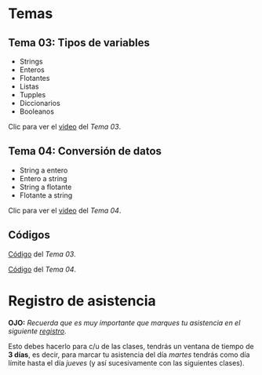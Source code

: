 # Temas 
## __Tema 03:__ Tipos de variables
* Strings
* Enteros
* Flotantes
* Listas
* Tupples
* Diccionarios
* Booleanos

Clic para ver el [video]() del _Tema 03_.


## __Tema 04:__ Conversión de datos
* String a entero
* Entero a string
* String a flotante
* Flotante a string


Clic para ver el [video](https://drive.google.com/file/d/1kKnC9tydO_qvDsbcXhAnNmg_yYFEmR8z/view?usp=sharing) del _Tema 04_.

## Códigos
[Código]() del _Tema 03_.

[Código](https://colab.research.google.com/drive/1YEj5PNHkcD222LMHjLElzZORwQ8Fxu9c?usp=sharing) del _Tema 04_.


# Registro de asistencia
__OJO:__ _Recuerda que es muy importante que marques tu asistencia en el siguiente [registro](https://docs.google.com/forms/d/e/1FAIpQLScWmhr2hpVj3UDce_RB7xejQCV0eUFjzAqf8-0YfRr1hObSAg/viewform?usp=sf_link)_.

Esto debes hacerlo para c/u de las clases, tendrás un ventana de tiempo de __3 días__, es decir, para marcar tu asistencia del día _martes_ tendrás como día límite hasta el día _jueves_ (y así sucesivamente con las siguientes clases).
